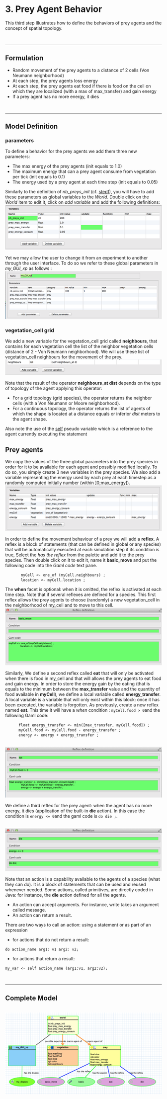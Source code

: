 # 3. Prey Agent Behavior
This third step Illustrates how to define the behaviors of prey agents and the concept of spatial topology.

<br />

---


## Formulation
  * Random movement of the prey agents to a distance of 2 cells (Von Neumann neighborhood)
  * At each step, the prey agents loss energy
  * At each step, the prey agents eat food if there is food on the cell on which they are localized (with a max of max\_transfer) and gain energy
  * If a prey agent has no more energy, it dies

<br />

---

## Model Definition

### parameters
To define a behavior for the prey agents we add them three new parameters:
  * The max energy of the prey agents (init equals to 1.0)
  * The maximum energy that can a prey agent consume from vegetation per tick (init equals to 0.1)
  * The energy used by a prey agent at each time step (init equals to 0.05)

Similarly to the definition of _nb\_preys\_init_ (cf. [step1](Tutorial__GraphicModel_step1)), you will have to add these parameters as global variables to the _World_. Double click on the _World_ item to edit it, click on _add variable_ and add the following definitions:
<br />
<img src='images/Tutorials/Graphic_modelling1/13_Prey_global_variables.png' />
<br />


Yet we may allow the user to change it from an experiment to another through the user interface. To do so we refer to these global parameters in _my\_GUI\_xp_ as follows :
<br />
<img src='images/Tutorials/Graphic_modelling1/14_Prey_global_parameters.png' />
<br />



### vegetation\_cell grid
We add a new variable for the vegetation\_cell grid called **neighbours**, that contains for each vegetation cell the list of the neighbor vegetation cells (distance of 2 - Von Neumann neighborhood). We will use these list of vegetation\_cell neighbours for the movement of the prey.
<br />
<img src='images/Tutorials/Graphic_modelling1/15_vegetation_neighbours.png' />
<br />


Note that the result of the operator **neighbours\_at dist** depends on the type of topology of the agent applying this operator:
  * For a grid topology (grid species), the operator returns the neighbor cells (with a Von Neumann or Moore neighborhood).
  * For a continuous topology, the operator returns the list of agents of which the shape is located at a distance equals or inferior _dist_ meters to the agent shape.

Also note the use of the [self](G__PseudoVariables#self) pseudo variable which is a reference to the agent currently executing the statement

## Prey agents

We copy the values of the three global parameters into the prey species in order for it to be available for each agent and possibly modified locally. To do so, you simply create 3 new variables in the prey species. We also add a variable representing the energy used by each prey at each timestep as a randomly computed initially number (within ]0;max\_energy]).
<br />
<img src='images/Tutorials/Graphic_modelling1/16_prey_energy_variables.png' />
<br />



In order to define the movement behaviour of a prey we will add a **reflex**. A reflex is a block of statements (that can be defined in global or any species) that will be automatically executed at each simulation step if its condition is true, Select the _has the reflex_ from the palette and add it to the prey species. Then double click on it to edit it, name it **basic\_move** and put the following code into the _Gaml code_ text pane.
```
       myCell <- one_of (myCell.neighbours) ;
       location <- myCell.location ;
```


The **when** facet is optional: when it is omitted, the reflex is activated at each time step. Note that if several reflexes are defined for a species. This first reflex allows the prey agents to choose (randomly) a new vegetation\_cell in the neighborhood of my\_cell and to move to this cell.
<br />
<img src='images/Tutorials/Graphic_modelling1/17_Prey_basic_move.png' />
<br />




Similarly, We define a second reflex called **eat** that will only be activated when there is food in my\_cell and that will allows the prey agents to eat food and gain energy. In order to store the energy gain by the eating (that is equals to the minimum between the **max\_transfer** value and the quantity of food available in **myCell**), we define a local variable called **energy\_transfer**.  A local variable is a variable that will only exist within this block: once it has been executed, the variable is forgotten. As previously, create a new reflex named **eat**. This time it will have a _when_ condition : `myCell.food > 0`and the following Gaml code:

```
      float energy_transfer <- min([max_transfer, myCell.food]) ;
      myCell.food <- myCell.food - energy_transfer ;
      energy <- energy + energy_transfer ;
```

<br />
<img src='images/Tutorials/Graphic_modelling1/18_Prey_eat.png' />
<br />




We define a third reflex for the prey agent: when the agent has no more energy, it dies (application of the built-in **die** action). In this case the condition is `energy <= 0`and the gaml code is `do die ;`.

<br />
<img src='images/Tutorials/Graphic_modelling1/19_Prey_die.png' />
<br />


Note that an action is a capability available to the agents of a species (what they can do). It is a block of statements that can be used and reused whenever needed. Some actions, called primitives, are directly coded in Java: for instance, the **die** action defined for all the agents.
  * An action can accept arguments. For instance, write takes an argument called message.
  * An action can return a result.

There are two ways to call an action: using a statement or as part of an expression
  * for actions that do not return a result:
```
do action_name arg1: v1 arg2: v2;
```

  * for actions that return a result:
```
my_var <- self action_name (arg1:v1, arg2:v2);
```

<br />

---

## Complete Model
<br />
<img src='images/Tutorials/Graphic_modelling1/20_Step3_complete_model.png' />
<br />